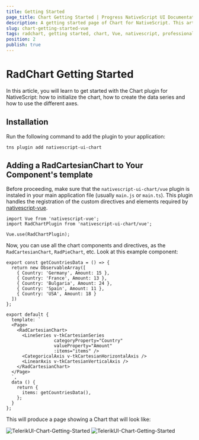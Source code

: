 ```yaml
---
title: Getting Started
page_title: Chart Getting Started | Progress NativeScript UI Documentation
description: A getting started page of Chart for NativeScript. This article explains what are the steps to create a chart instance from scratch and use with Vue
slug: chart-getting-started-vue
tags: radchart, getting started, chart, Vue, nativescript, professional, ui
position: 2
publish: true
---
```


# RadChart Getting Started
In this article, you will learn to get started with the Chart plugin for NativeScript: how to initialize the chart, how to create the data series and how to use the different axes.

## Installation
Run the following command to add the plugin to your application:

```
tns plugin add nativescript-ui-chart
```

## Adding a RadCartesianChart to Your Component's template
Before proceeding, make sure that the `nativescript-ui-chart/vue` plugin is instaled in your main application file (usually `main.js` or `main.ts`). This plugin handles the registration of the custom directives and elements required by [nativescript-vue](https://nativescript-vue.org/).

```
import Vue from 'nativescript-vue';
import RadChartPlugin from 'nativescript-ui-chart/vue';

Vue.use(RadChartPlugin);
```

Now, you can use all the chart components and directives, as the `RadCartesianChart`, `RadPieChart`, etc. Look at this example component:

```
export const getCountriesData = () => {
  return new ObservableArray([
    { Country: 'Germany', Amount: 15 },
    { Country: 'France', Amount: 13 },
    { Country: 'Bulgaria', Amount: 24 },
    { Country: 'Spain', Amount: 11 },
    { Country: 'USA', Amount: 18 }
  ])
};

export default {
  template: `
  <Page>
    <RadCartesianChart>
      <LineSeries v-tkCartesianSeries
                  categoryProperty="Country"
                  valueProperty="Amount"
                  :items="items" />
      <CategoricalAxis v-tkCartesianHorizontalAxis />
      <LinearAxis v-tkCartesianVerticalAxis />
    </RadCartesianChart>
  </Page>
  `,
  data () {
    return {
      items: getCountriesData(),
    };
  }
};

```

This will produce a page showing a Chart that will look like:

![TelerikUI-Chart-Getting-Started](../../../ui/img/ns_ui/chart-getting-started-android.png "Android")  ![TelerikUI-Chart-Getting-Started](../../../ui/img/ns_ui/chart-getting-started-ios.png "iOS")
